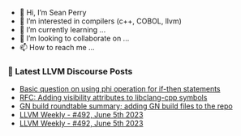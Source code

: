 - 👋 Hi, I’m Sean Perry
- 👀 I’m interested in compilers (c++, COBOL, llvm)
- 🌱 I’m currently learning ...
- 💞️ I’m looking to collaborate on ...
- 📫 How to reach me ...

<!---
s66perry/s66perry is a ✨ special ✨ repository because its `README.md` (this file) appears on your GitHub profile.
You can click the Preview link to take a look at your changes.
--->
### 📕 Latest LLVM Discourse Posts

<!-- DISCOURSE-LLVM:START -->
- [Basic question on using phi operation for if-then statements](https://discourse.llvm.org/t/basic-question-on-using-phi-operation-for-if-then-statements/71107#post_2)
- [RFC: Adding visibility attributes to libclang-cpp symbols](https://discourse.llvm.org/t/rfc-adding-visibility-attributes-to-libclang-cpp-symbols/71094#post_2)
- [GN build roundtable summary; adding GN build files to the repo](https://discourse.llvm.org/t/gn-build-roundtable-summary-adding-gn-build-files-to-the-repo/50201?page=3#post_51)
- [LLVM Weekly - #492, June 5th 2023](https://discourse.llvm.org/t/llvm-weekly-492-june-5th-2023/71119#post_2)
- [LLVM Weekly - #492, June 5th 2023](https://discourse.llvm.org/t/llvm-weekly-492-june-5th-2023/71119#post_1)
<!-- DISCOURSE-LLVM:END -->

